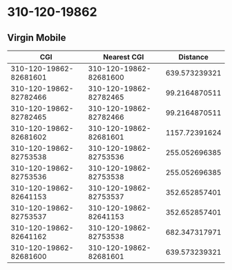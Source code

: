 # 310-120-19862
## Virgin Mobile


| CGI | Nearest CGI | Distance |
|-----|-------------|----------|
| 310-120-19862-82681601 | 310-120-19862-82681600 | 639.573239321 |
| 310-120-19862-82782466 | 310-120-19862-82782465 | 99.2164870511 |
| 310-120-19862-82782465 | 310-120-19862-82782466 | 99.2164870511 |
| 310-120-19862-82681602 | 310-120-19862-82681601 | 1157.72391624 |
| 310-120-19862-82753538 | 310-120-19862-82753536 | 255.052696385 |
| 310-120-19862-82753536 | 310-120-19862-82753538 | 255.052696385 |
| 310-120-19862-82641153 | 310-120-19862-82753537 | 352.652857401 |
| 310-120-19862-82753537 | 310-120-19862-82641153 | 352.652857401 |
| 310-120-19862-82641162 | 310-120-19862-82753538 | 682.347317971 |
| 310-120-19862-82681600 | 310-120-19862-82681601 | 639.573239321 |
